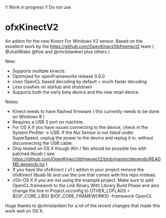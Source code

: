 !! Work in progress !! Do not use

ofxKinectV2
===========

An addon for the new Kinect For Windows V2 sensor. 
Based on the excellent work by the https://github.com/OpenKinect/libfreenect2 team ( @JoshBlake @floe and @christiankerl plus others ) 

New: 
- Supports multiple kinects. 
- Optimized for openFrameworks release 0.9.0 
- Uses OpenCL based decoding by default = much faster decoding 
- Less crashes on startup and shutdown 
- Supports both the early beta device and the new retail device. 


Notes:
- Kinect needs to have flashed firmware ( this currently needs to be done on Windows 8 ) 
- Requires a USB 3 port on machine. 
- For OS X if you have issues connecting to the device, check in the System Profiler -> USB.  If the Nui Sensor is not listed under SuperSpeed, unplug the power to the device and replug it in, without disconnecting the USB cable. 
- Only tested on OS X though Win / Nix should be possible too with patched libusb ( see: https://github.com/OpenKinect/libfreenect2/blob/master/depends/README.depends.txt ) 
- If you have the ofxKinect ( v1 ) addon in your project remove the ofxKinect libusb lib and use the one that comes with this repo instead. 
- //On OS X if you are not using the example project. Make sure to add OpenCL.framework to the Link Binary With Library Build Phase and also change the line in Project.xcconfig to OTHER_LDFLAGS = $(OF_CORE_LIBS) $(OF_CORE_FRAMEWORKS) -framework OpenCL



Huge thanks to @christiankerl for a lot of the recent changes that made this work well on OS X. 
